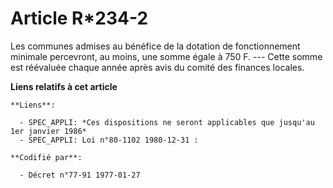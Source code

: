 # Article R*234-2

Les communes admises au bénéfice de la dotation de fonctionnement minimale percevront, au moins, une somme égale à 750 F. ---
Cette somme est réévaluée chaque année après avis du comité des finances locales.

**Liens relatifs à cet article**

	**Liens**:

	  - SPEC_APPLI: *Ces dispositions ne seront applicables que jusqu'au 1er janvier 1986*
	  - SPEC_APPLI: Loi n°80-1102 1980-12-31 :

	**Codifié par**:

	  - Décret n°77-91 1977-01-27
